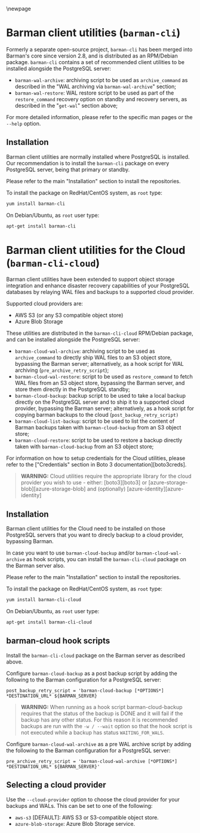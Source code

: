 \newpage

# Barman client utilities (`barman-cli`)

Formerly a separate open-source project, `barman-cli` has been
merged into Barman's core since version 2.8, and is distributed
as an RPM/Debian package. `barman-cli` contains a set of recommended
client utilities to be installed alongside the PostgreSQL server:

- `barman-wal-archive`: archiving script to be used as `archive_command`
  as described in the "WAL archiving via `barman-wal-archive`" section;
- `barman-wal-restore`: WAL restore script to be used as part of the
  `restore_command` recovery option on standby and recovery servers,
  as described in the "`get-wal`" section above;

For more detailed information, please refer to the specific man pages
or the `--help` option.

## Installation

Barman client utilities are normally installed where PostgreSQL is installed.
Our recommendation is to install the `barman-cli` package on every PostgreSQL
server, being that primary or standby.

Please refer to the main "Installation" section to install the repositories.

To install the package on RedHat/CentOS system, as `root` type:

``` bash
yum install barman-cli
```

On Debian/Ubuntu, as `root` user type:

``` bash
apt-get install barman-cli
```


# Barman client utilities for the Cloud (`barman-cli-cloud`)

Barman client utilities have been extended to support object storage
integration and enhance disaster recovery capabilities of your PostgreSQL
databases by relaying WAL files and backups to a supported cloud provider.

Supported cloud providers are:

* AWS S3 (or any S3 compatible object store)
* Azure Blob Storage

These utilities are distributed in the `barman-cli-cloud` RPM/Debian package,
and can be installed alongside the PostgreSQL server:

- `barman-cloud-wal-archive`: archiving script to be used as `archive_command`
  to directly ship WAL files to an S3 object store, bypassing the Barman server;
  alternatively, as a hook script for WAL archiving (`pre_archive_retry_script`);
- `barman-cloud-wal-restore`: script to be used as `restore_command`
  to fetch WAL files from an S3 object store, bypassing the Barman server, and
  store them directly in the PostgreSQL standby;
- `barman-cloud-backup`: backup script to be used to take a local backup
  directly on the PostgreSQL server and to ship it to a supported cloud provider,
  bypassing the Barman server; alternatively, as a hook script for copying barman
  backups to the cloud (`post_backup_retry_script)`
- `barman-cloud-list-backup`: script to be used to list the content of
  Barman backups taken with `barman-cloud-backup` from an S3 object store;
- `barman-cloud-restore`: script to be used to restore a backup directly
  taken with `barman-cloud-backup` from an S3 object store;

For information on how to setup credentials for the Cloud utilities,
please refer to the ["Credentials" section in Boto 3 documentation][boto3creds].

> **WARNING:** Cloud utilities require the appropriate library for the cloud
> provider you wish to use - either: [boto3][boto3] or
> [azure-storage-blob][azure-storage-blob] and (optionally)
> [azure-identity][azure-identity]

## Installation

Barman client utilities for the Cloud need to be installed on those PostgreSQL
servers that you want to direcly backup to a cloud provider, bypassing Barman.

In case you want to use `barman-cloud-backup` and/or `barman-cloud-wal-archive`
as hook scripts, you can install the `barman-cli-cloud` package on the Barman
server also.

Please refer to the main "Installation" section to install the repositories.

To install the package on RedHat/CentOS system, as `root` type:

``` bash
yum install barman-cli-cloud
```

On Debian/Ubuntu, as `root` user type:

``` bash
apt-get install barman-cli-cloud
```

## barman-cloud hook scripts

Install the `barman-cli-cloud` package on the Barman server as described above.

Configure `barman-cloud-backup` as a post backup script by adding the following
to the Barman configuration for a PostgreSQL server:

```
post_backup_retry_script = 'barman-cloud-backup [*OPTIONS*] *DESTINATION_URL* ${BARMAN_SERVER}
```

> **WARNING:** When running as a hook script barman-cloud-backup requires that
> the status of the backup is DONE and it will fail if the backup has any other
> status. For this reason it is recommended backups are run with the
> `-w / --wait` option so that the hook script is not executed while a
> backup has status `WAITING_FOR_WALS`.

Configure `barman-cloud-wal-archive` as a pre WAL archive script by adding the
following to the Barman configuration for a PostgreSQL server:

```
pre_archive_retry_script = 'barman-cloud-wal-archive [*OPTIONS*] *DESTINATION_URL* ${BARMAN_SERVER}'
```

## Selecting a cloud provider

Use the `--cloud-provider` option to choose the cloud provider for your backups
and WALs. This can be set to one of the following:

* `aws-s3` [DEFAULT]: AWS S3 or S3-compatible object store.
* `azure-blob-storage`: Azure Blob Storage service.
